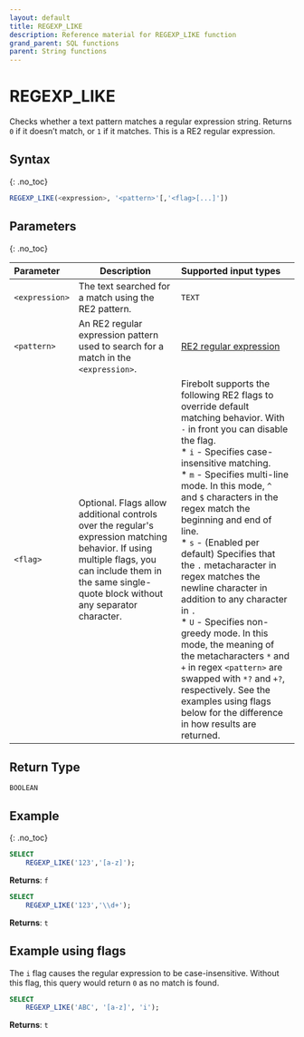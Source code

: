 ```yaml
---
layout: default
title: REGEXP_LIKE
description: Reference material for REGEXP_LIKE function
grand_parent: SQL functions
parent: String functions
---
```


# REGEXP_LIKE

Checks whether a text pattern matches a regular expression string. Returns `0` if it doesn’t match, or `1` if it matches. This is a RE2 regular expression.

## Syntax
{: .no_toc}

```sql
REGEXP_LIKE(<expression>, '<pattern>'[,'<flag>[...]'])
```
## Parameters 
{: .no_toc}

| Parameter      | Description    |Supported input types         |
| :------------- | -------------- | :--------------------------- |
| `<expression>` | The text searched for a match using the RE2 pattern.  | `TEXT`  |
| `<pattern>`    | An RE2 regular expression pattern used to search for a match in the `<expression>`.    | [RE2 regular expression](https://github.com/google/re2/wiki/Syntax) |
| `<flag>`  | Optional. Flags allow additional controls over the regular's expression matching behavior. If using multiple flags, you can include them in the same single-quote block without any separator character. | Firebolt supports the following RE2 flags to override default matching behavior. With `-` in front you can disable the flag.<br>* `i` - Specifies case-insensitive matching.<br>* `m` - Specifies multi-line mode. In this mode, `^` and `$` characters in the regex match the beginning and end of line.<br>* `s` - (Enabled per default) Specifies that the `.` metacharacter in regex matches the newline character in addition to any character in `.`<br>* `U` - Specifies non-greedy mode. In this mode, the meaning of the metacharacters `*` and `+` in regex `<pattern>` are swapped with `*?` and `+?`, respectively. See the examples using flags below for the difference in how results are returned. |

## Return Type
`BOOLEAN` 

## Example
{: .no_toc}

```sql
SELECT
    REGEXP_LIKE('123','[a-z]');
```

**Returns**: `f`

```sql
SELECT
    REGEXP_LIKE('123','\\d+');
```

**Returns**: `t`

## Example using flags

The `i` flag causes the regular expression to be case-insensitive. Without this flag, this query would return `0` as no match is found.

```sql
SELECT
	REGEXP_LIKE('ABC', '[a-z]', 'i');
```

**Returns**: `t`
